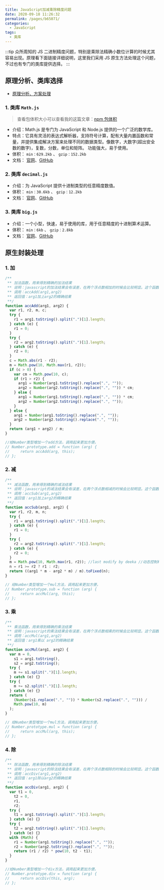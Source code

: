 ```yaml
---
title: JavaScript加减乘除精度问题
date: 2020-09-18 11:26:32
permalink: /pages/b65071/
categories:
  - JavaScript
tags:
  - 类库
---
```


:::tip
众所周知的 JS 二进制精度问题，特别是乘除法精确小数位计算的时候尤其容易出现。原理看下面链接详细说明，这里我们采用 JS 原生方法处理这个问题，不过也有专门的类库提供选择。
:::

## 原理分析、类库选择

- [原理分析、方案处理](https://www.html.cn/archives/7340)

### 1. 类库 `Math.js`

> 查看包体积大小可以查看我的这篇文章：[npm 包体积](/pages/48abbc/)

- 介绍：Math.js 是专门为 JavaScript 和 Node.js 提供的一个广泛的数学库。
- 特点：它具有灵活的表达式解析器，支持符号计算，配有大量内置函数和常量，并提供集成解决方案来处理不同的数据类型。像数字，大数字(超出安全数的数字)，复数，分数，单位和矩阵。 功能强大，易于使用。
- 体积： `min：629.2kb` 、 `gzip：152.2kb`
- 文档： [官网](http://mathjs.org/)、[GitHub](https://github.com/josdejong/mathjs)

### 2. 类库 `decimal.js`

- 介绍：为 JavaScript 提供十进制类型的任意精度数值。
- 体积： `min：30.6kb` 、 `gzip：12.2kb`
- 文档： [官网](http://mikemcl.github.io/decimal.js/)、[GitHub](https://github.com/MikeMcl/decimal.js)

### 3. 类库 `big.js`

- 介绍：一个小型，快速，易于使用的库，用于任意精度的十进制算术运算。
- 体积： `min：6kb` 、 `gzip：2.8kb`
- 文档： [官网](http://mikemcl.github.io/big.js)、[GitHub](https://github.com/MikeMcl/big.js/)

## 原生封装处理

### 1. 加

```js
/**
 ** 加法函数，用来得到精确的加法结果
 ** 说明：javascript的加法结果会有误差，在两个浮点数相加的时候会比较明显。这个函数返回较为精确的加法结果。
 ** 调用：accAdd(arg1,arg2)
 ** 返回值：arg1加上arg2的精确结果
 **/
function accAdd(arg1, arg2) {
  var r1, r2, m, c;
  try {
    r1 = arg1.toString().split(".")[1].length;
  } catch (e) {
    r1 = 0;
  }
  try {
    r2 = arg2.toString().split(".")[1].length;
  } catch (e) {
    r2 = 0;
  }
  c = Math.abs(r1 - r2);
  m = Math.pow(10, Math.max(r1, r2));
  if (c > 0) {
    var cm = Math.pow(10, c);
    if (r1 > r2) {
      arg1 = Number(arg1.toString().replace(".", ""));
      arg2 = Number(arg2.toString().replace(".", "")) * cm;
    } else {
      arg1 = Number(arg1.toString().replace(".", "")) * cm;
      arg2 = Number(arg2.toString().replace(".", ""));
    }
  } else {
    arg1 = Number(arg1.toString().replace(".", ""));
    arg2 = Number(arg2.toString().replace(".", ""));
  }
  return (arg1 + arg2) / m;
}

//给Number类型增加一个add方法，调用起来更加方便。
// Number.prototype.add = function (arg) {
//     return accAdd(arg, this);
// };
```

### 2. 减

```js
/**
 ** 减法函数，用来得到精确的减法结果
 ** 说明：javascript的减法结果会有误差，在两个浮点数相减的时候会比较明显。这个函数返回较为精确的减法结果。
 ** 调用：accSub(arg1,arg2)
 ** 返回值：arg1加上arg2的精确结果
 **/
function accSub(arg1, arg2) {
  var r1, r2, m, n;
  try {
    r1 = arg1.toString().split(".")[1].length;
  } catch (e) {
    r1 = 0;
  }
  try {
    r2 = arg2.toString().split(".")[1].length;
  } catch (e) {
    r2 = 0;
  }
  m = Math.pow(10, Math.max(r1, r2)); //last modify by deeka //动态控制精度长度
  n = r1 >= r2 ? r1 : r2;
  return ((arg1 * m - arg2 * m) / m).toFixed(n);
}

// 给Number类型增加一个mul方法，调用起来更加方便。
// Number.prototype.sub = function (arg) {
//     return accMul(arg, this);
// };
```

### 3. 乘

```js
/**
 ** 乘法函数，用来得到精确的乘法结果
 ** 说明：javascript的乘法结果会有误差，在两个浮点数相乘的时候会比较明显。这个函数返回较为精确的乘法结果。
 ** 调用：accMul(arg1,arg2)
 ** 返回值：arg1乘以 arg2的精确结果
 **/
function accMul(arg1, arg2) {
  var m = 0,
    s1 = arg1.toString(),
    s2 = arg2.toString();
  try {
    m += s1.split(".")[1].length;
  } catch (e) {}
  try {
    m += s2.split(".")[1].length;
  } catch (e) {}
  return (
    (Number(s1.replace(".", "")) * Number(s2.replace(".", ""))) /
    Math.pow(10, m)
  );
}

// 给Number类型增加一个mul方法，调用起来更加方便。
// Number.prototype.mul = function (arg) {
//     return accMul(arg, this);
// };
```

### 4. 除

```js
/**
 ** 除法函数，用来得到精确的除法结果
 ** 说明：javascript的除法结果会有误差，在两个浮点数相除的时候会比较明显。这个函数返回较为精确的除法结果。
 ** 调用：accDiv(arg1,arg2)
 ** 返回值：arg1除以arg2的精确结果
 **/
function accDiv(arg1, arg2) {
  var t1 = 0,
    t2 = 0,
    r1,
    r2;
  try {
    t1 = arg1.toString().split(".")[1].length;
  } catch (e) {}
  try {
    t2 = arg2.toString().split(".")[1].length;
  } catch (e) {}
  with (Math) {
    r1 = Number(arg1.toString().replace(".", ""));
    r2 = Number(arg2.toString().replace(".", ""));
    return (r1 / r2) * pow(10, t2 - t1);
  }
}

//给Number类型增加一个div方法，调用起来更加方便。
// Number.prototype.div = function (arg) {
//     return accDiv(this, arg);
// };
```
